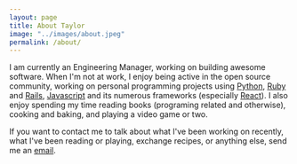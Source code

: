 ```yaml
---
layout: page
title: About Taylor
image: "../images/about.jpeg"
permalink: /about/
---
```


I am currently an Engineering Manager, working on building awesome software. When I'm not at work, I enjoy being active in the open source community, working on personal programming projects using [Python](https://www.python.org/), [Ruby](https://www.ruby-lang.org/en/) and [Rails](http://rubyonrails.org/),
[Javascript](https://www.javascript.com/) and its numerous frameworks (especially [React](https://facebook.github.io/react/)).
I also enjoy spending my time reading books (programing related and otherwise), cooking and baking, and playing a video game or two.


If you want to contact me to talk about what I've been working on recently, what I've been reading or playing, exchange recipes, or anything else, send me an <a href='mailto:hobbstay@gmail.com'>email</a>.
